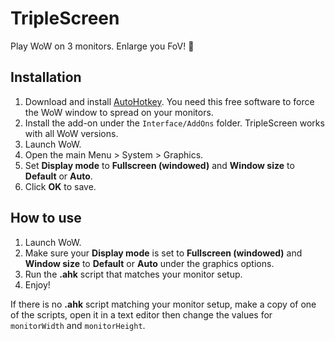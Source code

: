 TripleScreen
============

Play WoW on 3 monitors. Enlarge you FoV! 🍆

Installation
------------
1. Download and install [AutoHotkey](https://www.autohotkey.com/). You need this free software to force the WoW window to spread on your monitors.
2. Install the add-on under the `Interface/AddOns` folder. TripleScreen works with all WoW versions.
3. Launch WoW.
4. Open the main Menu > System > Graphics.
5. Set **Display mode** to **Fullscreen (windowed)** and **Window size** to **Default** or **Auto**.
6. Click **OK** to save.

How to use
----------
1. Launch WoW.
2. Make sure your **Display mode** is set to **Fullscreen (windowed)** and **Window size** to **Default** or **Auto** under the graphics options.
3. Run the **.ahk** script that matches your monitor setup.
4. Enjoy!

If there is no **.ahk** script matching your monitor setup, make a copy of one of the scripts, open it in a text editor then change the values for `monitorWidth` and `monitorHeight`.